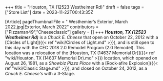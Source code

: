 +++
title = "Houston, TX (12523 Westheimer Rd)"
draft = false
tags = ["Store List"]
date = 2023-11-22T00:43:35Z

[Article]
pageThumbnailFile = " Westhemier’s Exterior, March 2022.jpg|Exterior, March 2022"
contributors = ["Pizzaman49","Cheeseclassic"]
gallery = []
+++
<b><i>Houston, TX (12523 Westheimer Rd)</b></i> is a <i>Chuck E. Cheese</i> that open on October 22, 2012 with a [Circles of Light]({{< ref "wiki/Circles of Light.md" >}}), and is still open to this day with the CEC 2018 2.0 Remodel Program (2.0 Remodel). This location was a relocation of the [Houston, TX (14637 Memorial Dr)]({{< ref "wiki/Houston, TX (14637 Memorial Dr).md" >}}) location, which opened on August 26, 1981, as a <i>Showbiz Pizza Place</i> with a [Rock-afire Explosion]({{< ref "wiki/Classic Stage.md" >}}), and closed on October 24, 2012, as a <i>Chuck E. Cheese's</i> with a 3-Stage.